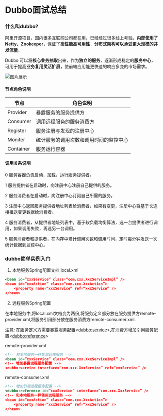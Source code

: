 # Dubbo面试总结

### 什么叫dubbo?

阿里开源项目，国内很多互联网公司都在用，已经经过很多线上考验。**内部使用了 Netty、Zookeeper**，保证了**高性能高可用性**，**分布式架构可以承受更大规模的并发流量**。

Dubbo 可以将**核心业务抽取**出来，作为**独立的服务**，逐渐形成稳定的**服务中心**，可用于提高**业务复用灵活扩展**，使前端应用能更快速的响应多变的市场需求。

![图片展示](https://camo.githubusercontent.com/e11a2ff9575abc290657ba3fdbff5d36f1594e7add67a72e0eda32e449508eef/68747470733a2f2f647562626f2e6170616368652e6f72672f696d67732f6172636869746563747572652e706e67)
#### 节点角色说明

| 节点      | 角色说明                               |
| --------- | -------------------------------------- |
| Provider  | 暴露服务的服务提供方                   |
| Consumer  | 调用远程服务的服务消费方               |
| Register  | 服务注册与发现的注册中心               |
| Moniter   | 统计服务的调用次数和调用时间的监控中心 |
| Container | 服务运行容器                           |

#### 调用关系说明

0 服务容器负责启动，加载，运行服务提供者。

1 服务提供者在启动时，向注册中心注册自己提供的服务。

2 服务消费者在启动时，向注册中心订阅自己所需的服务。

3 注册中心返回服务提供者地址列表给消费者，如果有变更，注册中心将基于长连接推送变更数据给消费者。

4 服务消费者，从提供者地址列表中，基于软负载均衡算法，选一台提供者进行调用，如果调用失败，再选另一台调用。

5 服务消费者和提供者，在内存中累计调用次数和调用时间，定时每分钟发送一次统计数据到监控中心。

### 

### dubbo简单实例入门

1. 本地服务Spring配置文档 local.xml

```xml
<bean id=“xxxService” class=“com.xxx.XxxServiceImpl” />
<bean id=“xxxAction” class=“com.xxx.XxxAction”>
    <property name=“xxxService” ref=“xxxService” />
</bean>
```

2. 远程服务Spring配置   

在本地服务中,将local.xml文档变为两份,将服务定义部分放在服务提供方remote-provider.xml,将服务引用部分放在服务消费方remote-consumer.xml.

注意: 在服务定义方需要暴露服务配置<<dubbo:service>>,在消费方增加引用服务配置<<dubbo:reference>>

remote-provider.xml

```xml
<!-- 和本地服务一样实现远程服务 -->
<bean id=“xxxService” class=“com.xxx.XxxServiceImpl” /> 
<!-- 增加暴露远程服务配置 -->
<dubbo:service interface=“com.xxx.XxxService” ref=“xxxService” /> 
```

remote-consumer.xml

```xml
<!-- 增加引用远程服务配置 -->
<dubbo:reference id=“xxxService” interface=“com.xxx.XxxService” />
<!-- 和本地服务一样使用远程服务 -->
<bean id=“xxxAction” class=“com.xxx.XxxAction”> 
    <property name=“xxxService” ref=“xxxService” />
</bean>
```

